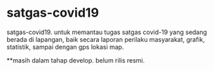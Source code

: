 # satgas-covid19
satgas-covid19. untuk memantau tugas satgas covid-19 yang sedang berada di lapangan, baik secara laporan perilaku masyarakat, grafik, statistik, sampai dengan gps lokasi map.



**masih dalam tahap develop. belum rilis resmi.
